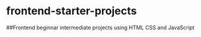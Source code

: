 # frontend-starter-projects
##Frontend beginnar intermediate projects using HTML CSS and JavaScript  
